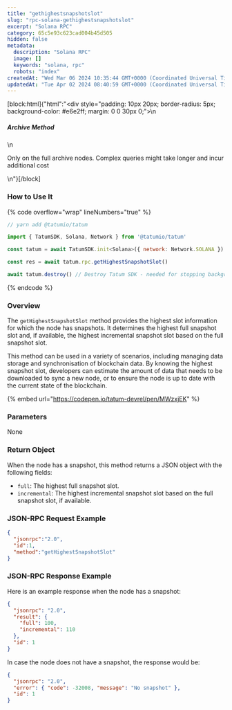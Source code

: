 ```yaml
---
title: "gethighestsnapshotslot"
slug: "rpc-solana-gethighestsnapshotslot"
excerpt: "Solana RPC"
category: 65c5e93c623cad004b45d505
hidden: false
metadata: 
  description: "Solana RPC"
  image: []
  keywords: "solana, rpc"
  robots: "index"
createdAt: "Wed Mar 06 2024 10:35:44 GMT+0000 (Coordinated Universal Time)"
updatedAt: "Tue Apr 02 2024 08:40:59 GMT+0000 (Coordinated Universal Time)"
---
```

[block:html]{"html":"<div style=\"padding: 10px 20px; border-radius: 5px; background-color: #e6e2ff; margin: 0 0 30px 0;\">\n  <h5>Archive Method</h5>\n  <p>Only on the full archive nodes. Complex queries might take longer and incur additional cost</p>\n</div>"}[/block]


### How to Use It

{% code overflow="wrap" lineNumbers="true" %}
```javascript
// yarn add @tatumio/tatum

import { TatumSDK, Solana, Network } from '@tatumio/tatum'

const tatum = await TatumSDK.init<Solana>({ network: Network.SOLANA })

const res = await tatum.rpc.getHighestSnapshotSlot()

await tatum.destroy() // Destroy Tatum SDK - needed for stopping background jobs
```
{% endcode %}

### Overview

The `getHighestSnapshotSlot` method provides the highest slot information for which the node has snapshots. It determines the highest full snapshot slot and, if available, the highest incremental snapshot slot based on the full snapshot slot.

This method can be used in a variety of scenarios, including managing data storage and synchronisation of blockchain data. By knowing the highest snapshot slot, developers can estimate the amount of data that needs to be downloaded to sync a new node, or to ensure the node is up to date with the current state of the blockchain.

{% embed url="https://codepen.io/tatum-devrel/pen/MWzxjEK" %}

### Parameters

None

### Return Object

When the node has a snapshot, this method returns a JSON object with the following fields:

* `full`: The highest full snapshot slot.
* `incremental`: The highest incremental snapshot slot based on the full snapshot slot, if available.

### JSON-RPC Request Example

```json
{
  "jsonrpc":"2.0",
  "id":1,
  "method":"getHighestSnapshotSlot"
}
```

### JSON-RPC Response Example

Here is an example response when the node has a snapshot:

```json
{
  "jsonrpc": "2.0",
  "result": {
    "full": 100,
    "incremental": 110
  },
  "id": 1
}
```

In case the node does not have a snapshot, the response would be:

```json
{
  "jsonrpc": "2.0",
  "error": { "code": -32008, "message": "No snapshot" },
  "id": 1
}
```
